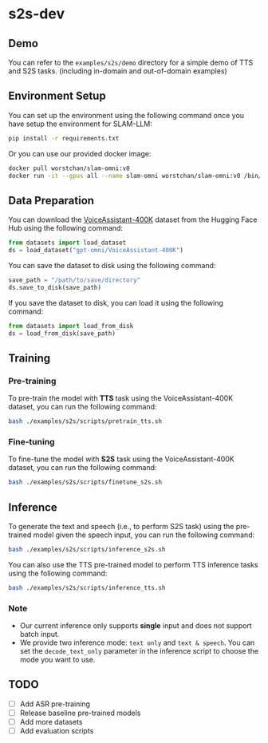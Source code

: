 # s2s-dev

## Demo
You can refer to the `examples/s2s/demo` directory for a simple demo of TTS and S2S tasks. (including in-domain and out-of-domain examples)

## Environment Setup
You can set up the environment using the following command once you have setup the environment for SLAM-LLM:
```bash
pip install -r requirements.txt
```

Or you can use our provided docker image:
```bash
docker pull worstchan/slam-omni:v0
docker run -it --gpus all --name slam-omni worstchan/slam-omni:v0 /bin/bash
```

## Data Preparation
You can download the [VoiceAssistant-400K](https://huggingface.co/datasets/gpt-omni/VoiceAssistant-400K) dataset from the Hugging Face Hub using the following command:
```python
from datasets import load_dataset
ds = load_dataset("gpt-omni/VoiceAssistant-400K")
```

You can save the dataset to disk using the following command:
```python
save_path = "/path/to/save/directory"
ds.save_to_disk(save_path)
```

If you save the dataset to disk, you can load it using the following command:
```python
from datasets import load_from_disk
ds = load_from_disk(save_path)
```

## Training

### Pre-training
To pre-train the model with **TTS** task using the VoiceAssistant-400K dataset, you can run the following command:
```bash
bash ./examples/s2s/scripts/pretrain_tts.sh
```

### Fine-tuning
To fine-tune the model with **S2S** task using the VoiceAssistant-400K dataset, you can run the following command:
```bash
bash ./examples/s2s/scripts/finetune_s2s.sh
```


## Inference
To generate the text and speech (i.e., to perform S2S task) using the pre-trained model given the speech input, you can run the following command:
```bash
bash ./examples/s2s/scripts/inference_s2s.sh
```

<!-- <!-- 你也可以使用 TTS 预训练的模型执行 TTS 推理任务，使用以下命令： -->
You can also use the TTS pre-trained model to perform TTS inference tasks using the following command:
```bash
bash ./examples/s2s/scripts/inference_tts.sh
```

<!-- 要注意我们目前的推理只支持单个输入，暂不支持批量输入。 -->
### Note
- Our current inference only supports **single** input and does not support batch input.
- We provide two inference mode: `text only` and `text & speech`. You can set the `decode_text_only` parameter in the inference script to choose the mode you want to use.


## TODO
- [ ] Add ASR pre-training
- [ ] Release baseline pre-trained models
- [ ] Add more datasets
- [ ] Add evaluation scripts